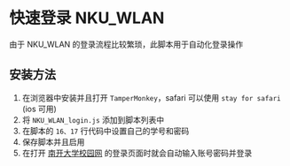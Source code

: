 # 快速登录 NKU_WLAN

由于 NKU_WLAN 的登录流程比较繁琐，此脚本用于自动化登录操作

## 安装方法
1. 在浏览器中安装并且打开 `TamperMonkey`，safari 可以使用 `stay for safari` (ios 可用)
2. 将 `NKU_WLAN_login.js` 添加到脚本列表中
3. 在脚本的 `16、17` 行代码中设置自己的学号和密码
4. 保存脚本并且启用
5. 在打开 [南开大学校园网](http://202.113.18.106/a70.htm) 的登录页面时就会自动输入账号密码并登录

